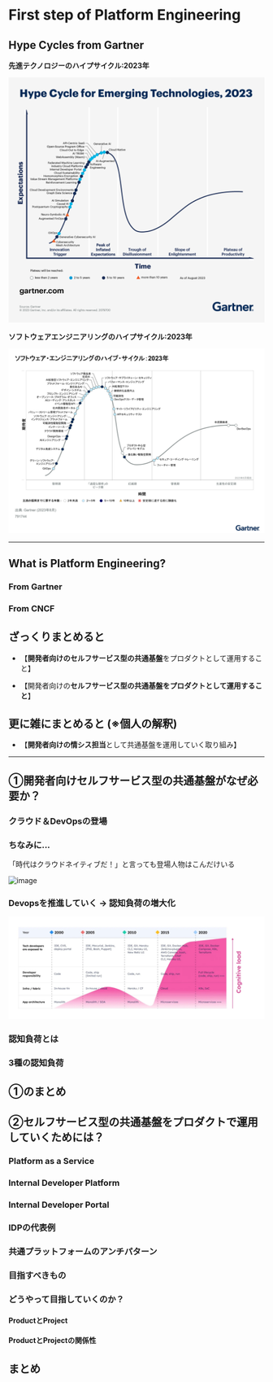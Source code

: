 # First step of Platform  Engineering

## Hype Cycles from Gartner

**先進テクノロジーのハイプサイクル:2023年**

![image](./image/hypesycle_for_emerging_technologies_2023.png)

**ソフトウェアエンジニアリングのハイプサイクル:2023年**

![image](./image/hypesycle_for_software_engineering_2023.png)

---

## What is Platform Engineering?

### From Gartner

### From CNCF

## ざっくりまとめると

- 【**開発者向けのセルフサービス型の共通基盤**をプロダクトとして運用すること】

- 【開発者向けの**セルフサービス型の共通基盤をプロダクトとして運用すること**】

## 更に雑にまとめると (※個人の解釈)

- 【**開発者向けの情シス担当**として共通基盤を運用していく取り組み】

---

## ①開発者向けセルフサービス型の共通基盤がなぜ必要か？

### クラウド＆DevOpsの登場

### ちなみに...

「時代はクラウドネイティブだ！」と言っても登場人物はこんだけいる

![image](./image/landscape.png)

### Devopsを推進していく -> 認知負荷の増大化

![image](./image/cognitive_load.png)

### 認知負荷とは

### 3種の認知負荷

## ①のまとめ

## ②セルフサービス型の共通基盤をプロダクトで運用していくためには？

### Platform as a Service

### Internal Developer Platform

### Internal Developer Portal

### IDPの代表例

### 共通プラットフォームのアンチパターン

### 目指すべきもの

### どうやって目指していくのか？

#### ProductとProject

#### ProductとProjectの関係性

## まとめ